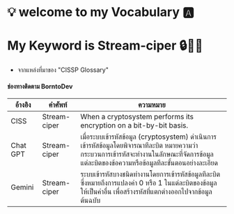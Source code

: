 # 💡 welcome to my Vocabulary 🅰️

# My Keyword is Stream-ciper 🔒🔑📜
- จากแหล่งที่มาของ "CISSP Glossary"
#### ช่องทางติดตาม BorntoDev

| อ้างอิง | คำศัพท์ | ความหมาย |
| ---- | ---- | ---- |
| CISS | Stream-ciper | When a cryptosystem performs its encryption on a bit-by-bit basis. |
| Chat GPT | Stream-ciper | เมื่อระบบเข้ารหัสข้อมูล (cryptosystem) ดำเนินการเข้ารหัสข้อมูลโดยพิจารณาทีละบิต หมายความว่ากระบวนการเข้ารหัสจะทำงานในลักษณะที่จัดการข้อมูลแต่ละบิตของข้อความหรือข้อมูลทีละขั้นตอนอย่างละเอียด |
| Gemini | Stream-ciper | ระบบเข้ารหัสบางชนิดทำงานโดยการเข้ารหัสข้อมูลทีละบิต ซึ่งหมายถึงการแปลงค่า 0 หรือ 1 ในแต่ละบิตของข้อมูลให้เป็นค่าอื่น เพื่อสร้างรหัสที่แตกต่างออกไปจากข้อมูลต้นฉบับ |